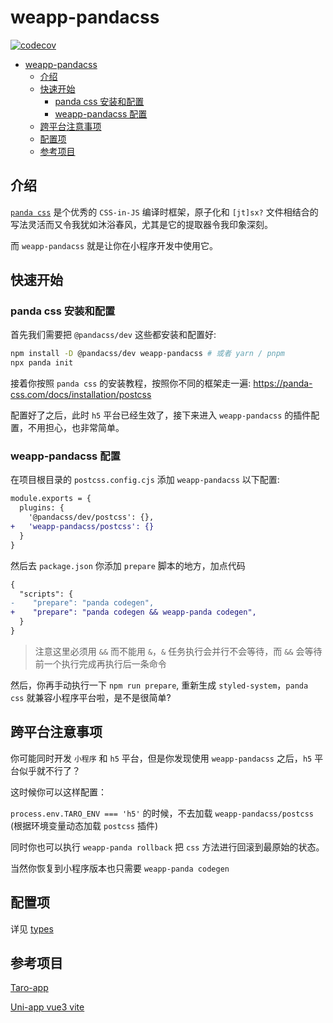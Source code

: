 # weapp-pandacss

[![codecov](https://codecov.io/gh/sonofmagic/weapp-pandacss/branch/main/graph/badge.svg?token=vnU71Pxj3P)](https://codecov.io/gh/sonofmagic/weapp-pandacss)

- [weapp-pandacss](#weapp-pandacss)
  - [介绍](#介绍)
  - [快速开始](#快速开始)
    - [panda css 安装和配置](#panda-css-安装和配置)
    - [weapp-pandacss 配置](#weapp-pandacss-配置)
  - [跨平台注意事项](#跨平台注意事项)
  - [配置项](#配置项)
  - [参考项目](#参考项目)

## 介绍

[`panda css`](https://panda-css.com/) 是个优秀的 `CSS-in-JS` 编译时框架，原子化和 `[jt]sx?` 文件相结合的写法灵活而又令我犹如沐浴春风，尤其是它的提取器令我印象深刻。

而 `weapp-pandacss` 就是让你在小程序开发中使用它。

## 快速开始

### panda css 安装和配置

首先我们需要把 `@pandacss/dev` 这些都安装和配置好:

```bash
npm install -D @pandacss/dev weapp-pandacss # 或者 yarn / pnpm
npx panda init
```

接着你按照 `panda css` 的安装教程，按照你不同的框架走一遍: <https://panda-css.com/docs/installation/postcss>

配置好了之后，此时 `h5` 平台已经生效了，接下来进入 `weapp-pandacss` 的插件配置，不用担心，也非常简单。

### weapp-pandacss 配置

在项目根目录的 `postcss.config.cjs` 添加 `weapp-pandacss` 以下配置:

```diff
module.exports = {
  plugins: {
    '@pandacss/dev/postcss': {},
+   'weapp-pandacss/postcss': {}
  }
}
```

然后去 `package.json` 你添加 `prepare` 脚本的地方，加点代码

```diff
{
  "scripts": {
-    "prepare": "panda codegen",
+    "prepare": "panda codegen && weapp-panda codegen",
  }
}
```

> 注意这里必须用 `&&` 而不能用 `&`，`&` 任务执行会并行不会等待，而 `&&` 会等待前一个执行完成再执行后一条命令

然后，你再手动执行一下 `npm run prepare`, 重新生成 `styled-system`，`panda css` 就兼容小程序平台啦，是不是很简单?

## 跨平台注意事项

你可能同时开发 `小程序` 和 `h5` 平台，但是你发现使用 `weapp-pandacss` 之后，`h5` 平台似乎就不行了？

这时候你可以这样配置：

`process.env.TARO_ENV === 'h5'` 的时候，不去加载 `weapp-pandacss/postcss` (根据环境变量动态加载 `postcss` 插件)

同时你也可以执行 `weapp-panda rollback` 把 `css` 方法进行回滚到最原始的状态。

当然你恢复到小程序版本也只需要 `weapp-panda codegen`

## 配置项

详见 [types](./src//types.ts)

## 参考项目

[Taro-app](./examples/taro-app)

[Uni-app vue3 vite](./examples/uni-app-vue3/)
